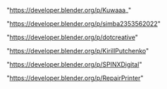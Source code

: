 "https://developer.blender.org/p/Kuwaaa_"

"https://developer.blender.org/p/simba2353562022"

"https://developer.blender.org/p/dotcreative"

"https://developer.blender.org/p/KirillPutchenko"

 
"https://developer.blender.org/p/SPINXDigital"


"https://developer.blender.org/p/RepairPrinter"


 
